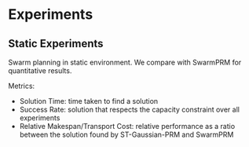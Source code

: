 # Experiments

## Static Experiments

Swarm planning in static environment. We compare with SwarmPRM for quantitative results. 

Metrics:
* Solution Time: time taken to find a solution
* Success Rate: solution that respects the capacity constraint over all experiments
* Relative Makespan/Transport Cost: relative performance as a ratio between the solution found by ST-Gaussian-PRM and SwarmPRM